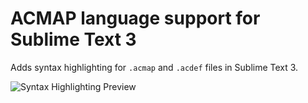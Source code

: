 # ACMAP language support for Sublime Text 3

Adds syntax highlighting for `.acmap` and `.acdef` files in Sublime Text 3.

![Syntax Highlighting Preview](/assets/preview.png)
